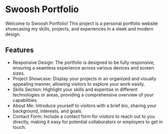 # Swoosh Portfolio

Welcome to Swoosh Portfolio! This project is a personal portfolio website showcasing my skills, projects, and experiences in a sleek and modern design.

## Features

- Responsive Design: The portfolio is designed to be fully responsive, ensuring a seamless experience across various devices and screen sizes.
- Project Showcase: Display your projects in an organized and visually appealing manner, allowing visitors to explore your work easily.
- Skills Section: Highlight your skills and expertise in different technologies or areas, providing a comprehensive overview of your capabilities.
- About Me: Introduce yourself to visitors with a brief bio, sharing your background, interests, and goals.
- Contact Form: Include a contact form for visitors to reach out to you directly, making it easy for potential collaborators or employers to get in touch.
